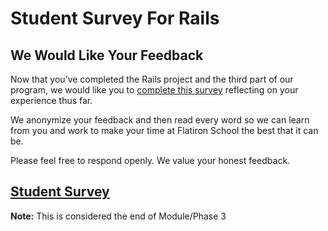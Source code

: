 # Student Survey For Rails

## We Would Like Your Feedback

Now that you’ve completed the Rails project and the third part of our program, we
would like you to [complete this survey][survey] reflecting on your experience
thus far.

We anonymize your feedback and then read every word so we can learn from you and
work to make your time at Flatiron School the best that it can be.

Please feel free to respond openly. We value your honest feedback.

## [Student Survey][survey]

**Note:** This is considered the end of Module/Phase 3

[survey]: https://learn.co/redirect/student-nps-survey?Discipline=Software%20Engineering
